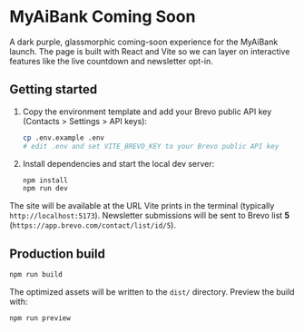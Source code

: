 # MyAiBank Coming Soon

A dark purple, glassmorphic coming-soon experience for the MyAiBank launch. The page is built with React and Vite so we can layer on interactive features like the live countdown and newsletter opt-in.

## Getting started

1. Copy the environment template and add your Brevo public API key (Contacts > Settings > API keys):

   ```bash
   cp .env.example .env
   # edit .env and set VITE_BREVO_KEY to your Brevo public API key
   ```

2. Install dependencies and start the local dev server:

   ```bash
   npm install
   npm run dev
   ```

The site will be available at the URL Vite prints in the terminal (typically `http://localhost:5173`). Newsletter submissions will be sent to Brevo list **5** (`https://app.brevo.com/contact/list/id/5`).

## Production build

```bash
npm run build
```

The optimized assets will be written to the `dist/` directory. Preview the build with:

```bash
npm run preview
```
